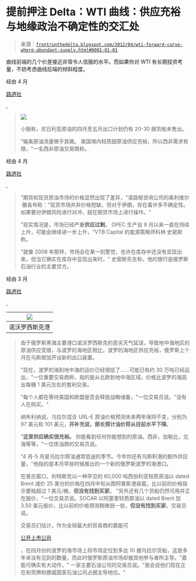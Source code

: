 <!--yml

分类：未分类

日期：2024 年 5 月 12 日 23:29:35

-->

# 提前押注 Delta：WTI 曲线：供应充裕与地缘政治不确定性的交汇处

> 来源：[`frontrunthedelta.blogspot.com/2012/04/wti-forward-curve-where-abundant-supply.html#0001-01-01`](https://frontrunthedelta.blogspot.com/2012/04/wti-forward-curve-where-abundant-supply.html#0001-01-01)

曲线前端的几个价差接近非常令人信服的水平。而如果你对 WTI 有长期投资考量，不妨考虑曲线后端的倾斜程度。

经由 4 月

[路透社](http://www.reuters.com/article/2012/04/04/markets-oil-westafrica-idUSL6E8F4CCK20120404)

,

> ![](https://blogger.googleusercontent.com/img/b/R29vZ2xl/AVvXsEja8wWDSX-9BfPtSyiBFksNyWKfe4VLSKUU11DacqbYc482QVXbrlfoozLhk8uMVhTsVg5cs5_kqPRQubl_ayrKgRRzpRpuITOldlw2aq9SDWT73PY4JtKv80cM_xiVal6i_V2R0Eaw_Wk/s1600/wti12mo.png)
> 
> 小贩称，尼日利亚原油的四月至五月出口计划仍有 20-30 艘货船未售出。
> 
> "输美原油流量微乎其微。 美国境内轻质甜原油供应充裕，所以西非需求有限，"一名西非原油交易商称。

经由 4 月

[路透社](http://www.reuters.com/article/2012/04/04/us-oil-supply-idUSBRE8330NA20120404)

,

> "期货和现货原油市场的价格显然出现了差异，"凌路矩咨询公司的奥利维尔·雅各布称："现货市场并非价格短缺，但对于伊朗，存在着许多不确定性。如果要对伊朗风险进行对冲，就在期货市场上进行操作。"
> 
> "现实情况是，市场已经严重**供应过剩**。 OPEC 生产自 9 月以来一直在持续上升，可能会继续进一步上升，"VTB Capital 的能源策略师科林·史密斯称。
> 
> "就像 2008 年那样，市场会在某一刻警觉，也许在库存中还没有显现出来，但当它确实在库存中显现出来时，" 史密斯先生称，他的银行是俄罗斯石油行业的主要贷方。

经由 3 月

[路透社](http://www.reuters.com/article/2012/04/03/idUSL6E8F3ACP20120403)

,

| ![](https://blogger.googleusercontent.com/img/b/R29vZ2xl/AVvXsEhbB2hCz_eDoobvUUyW69L9cxy8v8UVKZJR3CXBXrWJNkLq-7K00tiiu9_MlAFMjRIN74XHeDuJ0BhBegLA7qbZr4MtN-ArmuMKQCIaoaqv2HNMfjDPZJ0mHJBKymNV4KD4_vpHLjqkL4Q/s1600/Novorossiisk.jpg) |
| --- |
| 诺沃罗西斯克港 |

> 由于俄罗斯黑海主要港口诺沃罗西斯克的恶劣天气延误，导致地中海地区的原油供应受限，与波罗的海地区相比，波罗的海地区供应充裕，俄罗斯上个月在乌斯居加开设新的出口装置。
> 
> "现在，波罗的海到地中海的运价已经很低了……可能已有约 30 万吨已经运出，"一位重要交易商称，指的是从北欧到地中海区域，价格比波罗的海高出每桶 1 美元左右的套利交易。
> 
> "每个人都在等待美国和欧盟是否会释放战略储备，"一位交易员说。"没有人在购买。"
> 
> 纳布利纳说，乌拉尔混合 URL-E 原油价格预测未来两年保持不变，分别为 97 美元和 101 美元，**并补充说，部长预计油价将从目前水平下降**。
> 
> "**这里供应确实很充裕。** 你能看到任何你能想到的原油。西非，加勒比，北海等等，"一位炼油商的交易员说。
> 
> "4 月-5 月是乌拉尔原油通常低迷的季节。今年你还有乌斯积港的额外供应量，"他指的是本月早些时候推出的一个新的俄罗斯波罗的海港口。
> 
> 在普氏窗口，利特斯克以一种罕见的 60,000 吨西伯利亚轻质原油以 dated Brent 减价 25 美分的价格在四月中旬从图阿普斯港装载，比以前的价格指示要贱超过 1 美元/桶，**但没有找到买家**。 "另外还有几个货船仍然可用并正在报价，"一位交易员说。SOCAR 以阿塞里轻质原油以 dated Brent 加 3.50 美元报价，比以前的价格预测稍微弱一些，**但没有找到买家**，交易员说。
> 
> 交易员们估计，作为全球最大的贸易商的嘉能可
> 
> [公开上市公司](http://frontrunthedelta.blogspot.com/2011/07/arbitraging-arbitrageur-case-of.html)
> 
> ，在四月份的波罗的海市场上将市场定位到多达 10 艘乌拉尔货船，这是多年来没有见到的数量，而此时俄罗斯原油市场却被其他参与者所主导。"嘉能可确实有大动作，" 一家主要石油公司的交易员说。"我会说他们现在正在和壳牌和挪威国家石油公司占据主导地位。"
